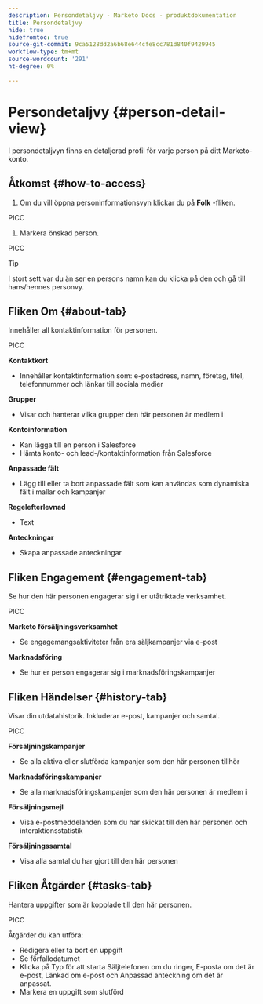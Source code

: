 ```yaml
---
description: Persondetaljvy - Marketo Docs - produktdokumentation
title: Persondetaljvy
hide: true
hidefromtoc: true
source-git-commit: 9ca5128dd2a6b68e644cfe8cc781d840f9429945
workflow-type: tm+mt
source-wordcount: '291'
ht-degree: 0%

---
```


# Persondetaljvy {#person-detail-view}

I persondetaljvyn finns en detaljerad profil för varje person på ditt Marketo-konto.

## Åtkomst {#how-to-access}

1. Om du vill öppna personinformationsvyn klickar du på **Folk** -fliken.

PICC

1. Markera önskad person.

PICC

>[!TIP]
>
>I stort sett var du än ser en persons namn kan du klicka på den och gå till hans/hennes personvy.

## Fliken Om {#about-tab}

Innehåller all kontaktinformation för personen.

PICC

**Kontaktkort**

* Innehåller kontaktinformation som: e-postadress, namn, företag, titel, telefonnummer och länkar till sociala medier

**Grupper**

* Visar och hanterar vilka grupper den här personen är medlem i

**Kontoinformation**

* Kan lägga till en person i Salesforce
* Hämta konto- och lead-/kontaktinformation från Salesforce

**Anpassade fält**

* Lägg till eller ta bort anpassade fält som kan användas som dynamiska fält i mallar och kampanjer

**Regelefterlevnad**

* Text

**Anteckningar**

* Skapa anpassade anteckningar

## Fliken Engagement {#engagement-tab}

Se hur den här personen engagerar sig i er utåtriktade verksamhet.

PICC

**Marketo försäljningsverksamhet**

* Se engagemangsaktiviteter från era säljkampanjer via e-post

**Marknadsföring**

* Se hur er person engagerar sig i marknadsföringskampanjer

## Fliken Händelser {#history-tab}

Visar din utdatahistorik. Inkluderar e-post, kampanjer och samtal.

PICC

**Försäljningskampanjer**

* Se alla aktiva eller slutförda kampanjer som den här personen tillhör

**Marknadsföringskampanjer**

* Se alla marknadsföringskampanjer som den här personen är medlem i

**Försäljningsmejl**

* Visa e-postmeddelanden som du har skickat till den här personen och interaktionsstatistik

**Försäljningssamtal**

* Visa alla samtal du har gjort till den här personen

## Fliken Åtgärder {#tasks-tab}

Hantera uppgifter som är kopplade till den här personen.

PICC

Åtgärder du kan utföra:

* Redigera eller ta bort en uppgift
* Se förfallodatumet
* Klicka på Typ för att starta Säljtelefonen om du ringer, E-posta om det är e-post, Länkad om e-post och Anpassad anteckning om det är anpassat.
* Markera en uppgift som slutförd
